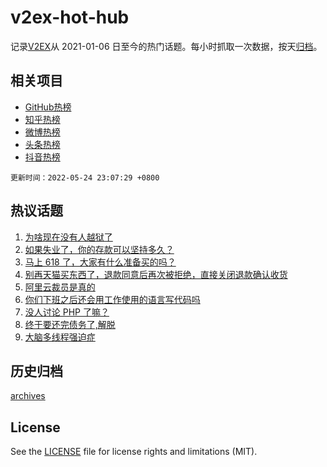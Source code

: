 # v2ex-hot-hub

 记录[V2EX](https://www.v2ex.com/)从 2021-01-06 日至今的热门话题。每小时抓取一次数据，按天[归档](archives)。
 
 ## 相关项目

- [GitHub热榜](https://github.com/snaildev/github-hot-hub)
- [知乎热榜](https://github.com/snaildev/zhihu-hot-hub)
- [微博热榜](https://github.com/snaildev/weibo-hot-hub)
- [头条热榜](https://github.com/snaildev/toutiao-hot-hub)
- [抖音热榜](https://github.com/snaildev/douyin-hot-hub)


 `更新时间：2022-05-24 23:07:29 +0800`

## 热议话题

1. [为啥现在没有人越狱了](https://www.v2ex.com/t/854860)
1. [如果失业了，你的存款可以坚持多久？](https://www.v2ex.com/t/854916)
1. [马上 618 了，大家有什么准备买的吗？](https://www.v2ex.com/t/854952)
1. [别再天猫买东西了，退款同意后再次被拒绝，直接关闭退款确认收货](https://www.v2ex.com/t/854856)
1. [阿里云裁员是真的](https://www.v2ex.com/t/854867)
1. [你们下班之后还会用工作使用的语言写代码吗](https://www.v2ex.com/t/854929)
1. [没人讨论 PHP 了嘛？](https://www.v2ex.com/t/854863)
1. [终于要还完债务了,解脱](https://www.v2ex.com/t/854885)
1. [大脑多线程强迫症](https://www.v2ex.com/t/854947)

## 历史归档

[archives](archives)

## License

See the [LICENSE](LICENSE) file for license rights and limitations (MIT).
